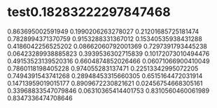 # test0.18283222297847468
0.863695002591949
0.1990206263278027
0.21201685725181474
0.7828994371370759
0.9153288331367012
0.15340535938431288
0.4186042256525202
0.08662060792001369
0.7297391793445238
0.06423289938885823
0.3939536302715839
0.10172073010494476
0.49153523139520316
0.6604874852026466
0.06071066900410049
0.7860118198405228
0.974055283137471
0.22513342995072205
0.7494391543741268
0.28948453315660305
0.6515164472031914
0.14713959019015177
0.8909672230821621
0.02456754668305161
0.33968833547079846
0.06310365414401753
0.8310560460061989
0.8347336474708646
